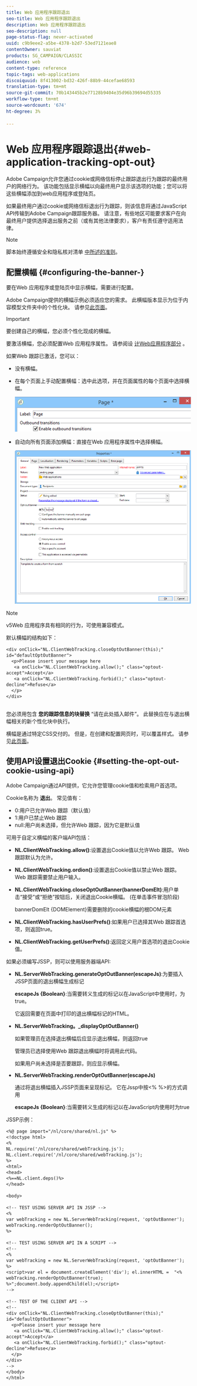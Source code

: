 ```yaml
---
title: Web 应用程序跟踪退出
seo-title: Web 应用程序跟踪退出
description: Web 应用程序跟踪退出
seo-description: null
page-status-flag: never-activated
uuid: c9b9eee2-a5be-4378-b2d7-53ed7121eae8
contentOwner: sauviat
products: SG_CAMPAIGN/CLASSIC
audience: web
content-type: reference
topic-tags: web-applications
discoiquuid: 8f413002-bd32-426f-88b9-44cefae68593
translation-type: tm+mt
source-git-commit: 70b143445b2e77128b9404e35d96b39694d55335
workflow-type: tm+mt
source-wordcount: '674'
ht-degree: 3%

---
```



# Web 应用程序跟踪退出{#web-application-tracking-opt-out}

Adobe Campaign允许您通过cookie或网络信标停止跟踪退出行为跟踪的最终用户的网络行为。 该功能包括显示横幅以向最终用户显示该选项的功能；您可以将这些横幅添加到web应用程序或登陆页。

如果最终用户通过cookie或网络信标退出行为跟踪，则该信息将通过JavaScript API传输到Adobe Campaign跟踪服务器。 请注意，有些地区可能要求客户在向最终用户提供选择退出服务之前（或有其他法律要求），客户有责任遵守适用法律。

>[!NOTE]
>
>脚本始终遵循安全和隐私核对清单 [中所述的准则](https://helpx.adobe.com/campaign/kb/acc-security.html#dev)。

## 配置横幅 {#configuring-the-banner-}

要在Web 应用程序或登陆页中显示横幅，需要进行配置。

Adobe Campaign提供的横幅示例必须适应您的需求。 此横幅版本显示为位于内容模型文件夹中的个性化块。 请参见[此页面](../../delivery/using/personalization-blocks.md)。

>[!IMPORTANT]
>
>要创建自己的横幅，您必须个性化现成的横幅。

要激活横幅，您必须配置Web 应用程序属性。 请参阅设 [计Web应用程序部分](../../web/using/designing-a-web-application.md) 。

如果Web 跟踪已激活，您可以：

* 没有横幅。
* 在每个页面上手动配置横幅：选中此选项，并在页面属性的每个页面中选择横幅。

   ![](assets/pageproperties.png)

* 自动向所有页面添加横幅：直接在Web 应用程序属性中选择横幅。

   ![](assets/optoutconfig.png)

>[!NOTE]
>
>v5Web 应用程序具有相同的行为，可使用兼容模式。

默认横幅的结构如下：

```
<div onClick="NL.ClientWebTracking.closeOptOutBanner(this);" id="defaultOptOutBanner">
  <p>Please insert your message here
   <a onClick="NL.ClientWebTracking.allow();" class="optout-accept">Accept</a>
   <a onClick="NL.ClientWebTracking.forbid();" class="optout-decline">Refuse</a>
  </p>
</div>
      
```

您必须用包含 **您的跟踪信息的块替换** “请在此处插入邮件”。 此替换应在与退出横幅相关的新个性化块中执行。

横幅是通过特定CSS交付的。 但是，在创建和配置网页时，可以覆盖样式。 请参见[此页面](../../web/using/content-editor-interface.md)。

## 使用API设置退出Cookie {#setting-the-opt-out-cookie-using-api}

Adobe Campaign通过API提供，它允许您管理cookie值和检索用户首选项。

Cookie名称为 **退出**。 常见值有：

* 0:用户已允许Web 跟踪（默认值）
* 1:用户已禁止Web 跟踪
* null:用户尚未选择，但允许Web 跟踪，因为它是默认值

可用于自定义横幅的客户端API包括：

* **NL.ClientWebTracking.allow()**:设置退出Cookie值以允许Web 跟踪。 Web 跟踪默认为允许。
* **NL.ClientWebTracking.ordion()**:设置退出Cookie值以禁止Web 跟踪。 Web 跟踪需要禁止用户输入。
* **NL.ClientWebTracking.closeOptOutBanner(bannerDomElt)**:用户单击“接受”或“拒绝”按钮后，关闭退出Cookie横幅。 (在单击事件冒泡阶段)

   bannerDomElt {DOMElement}需要删除的cookie横幅的根DOM元素

* **NL.ClientWebTracking.hasUserPrefs()**:如果用户已选择其Web 跟踪首选项，则返回true。
* **NL.ClientWebTracking.getUserPrefs()**:返回定义用户首选项的退出Cookie值。

如果必须编写JSSP，则可以使用服务器端API:

* **NL.ServerWebTracking.generateOptOutBanner(escapeJs)**:为要插入JSSP页面的退出横幅生成标记

   **escapeJs {Boolean}**:当需要转义生成的标记以在JavaScript中使用时，为true。

   它返回需要在页面中打印的退出横幅标记的HTML。

* **NL.ServerWebTracking。_displayOptOutBanner()**

   如果管理员在选择退出横幅后应显示退出横幅，则返回true

   管理员已选择使用Web 跟踪退出横幅时将调用此代码。

   如果用户尚未选择是否要跟踪，则应显示横幅。

* **NL.ServerWebTracking.renderOptOutBanner(escapeJs)**

   通过将退出横幅插入JSSP页面来呈现标记。 它在Jssp中按&lt;% %>的方式调用

   **escapeJs {Boolean}**:当需要转义生成的标记以在JavaScript内使用时为true

JSSP示例：

```
<%@ page import="/nl/core/shared/nl.js" %>
<!doctype html>
<%
NL.require('/nl/core/shared/webTracking.js');
NL.client.require('/nl/core/shared/webTracking.js');
%>
<html>
<head>
<%==NL.client.deps()%>
</head>

<body>

<!-- TEST USING SERVER API IN JSSP -->
<% 
var webTracking = new NL.ServerWebTracking(request, 'optOutBanner');
webTracking.renderOptOutBanner();
%>

<!-- TEST USING SERVER API IN A SCRIPT -->
<!--
<% 
var webTracking = new NL.ServerWebTracking(request, 'optOutBanner');
%>
<script>var el = document.createElement('div'); el.innerHTML =  "<% webTracking.renderOptOutBanner(true); %>";document.body.appendChild(el);</script>
-->

<!-- TEST OF THE CLIENT API -->
<!--
<div onClick="NL.ClientWebTracking.closeOptOutBanner(this);" id="defaultOptOutBanner">
  <p>Please insert your message here
   <a onClick="NL.ClientWebTracking.allow();" class="optout-accept">Accept</a>
   <a onClick="NL.ClientWebTracking.forbid();" class="optout-decline">Refuse</a>
  </p>
</div>
-->
</body>
</html>
```

